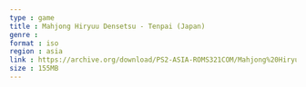 ```yaml
---
type : game
title : Mahjong Hiryuu Densetsu - Tenpai (Japan)
genre : 
format : iso
region : asia
link : https://archive.org/download/PS2-ASIA-ROMS321COM/Mahjong%20Hiryuu%20Densetsu%20-%20Tenpai%20%28Japan%29.7z
size : 155MB
---
```

